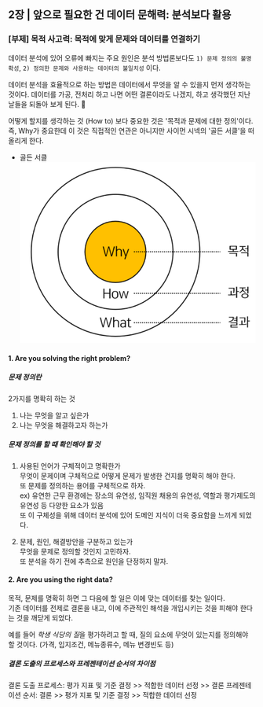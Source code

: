 ## 2장  | 앞으로 필요한 건 데이터 문해력: 분석보다 활용
### [부제] 목적 사고력: 목적에 맞게 문제와 데이터를 연결하기  

데이터 분석에 있어 오류에 빠지는 주요 원인은 분석 방법론보다도 
`1) 문제 정의의 불명확성`, `2) 정의한 문제와 사용하는 데이터의 불일치성` 이다.  

데이터 분석을 효율적으로 하는 방법은 데이터에서 무엇을 알 수 있을지 먼저 생각하는 것이다.
데이터를 가공, 전처리 하고 나면 어떤 결론이라도 나겠지, 하고 생각했던 지난 날들을 되돌아 보게 된다. 🤦  
  
어떻게 할지를 생각하는 것 (How to) 보다 중요한 것은 '목적과 문제에 대한 정의'이다.  
즉, Why가 중요한데 이 것은 직접적인 연관은 아니지만 사이먼 시넥의 '골든 서클'을 떠올리게 한다.  

- 골든 서클
![golden_circle](./images/golden_circle.png)  

#### 1. Are you solving the right problem?
##### 문제 정의란
2가지를 명확히 하는 것
1. 나는 무엇을 알고 싶은가
2. 나는 무엇을 해결하고자 하는가

##### 문제 정의를 할 때 확인해야 할 것
1. 사용된 언어가 구체적이고 명확한가  
무엇이 문제이며 구체적으로 어떻게 문제가 발생한 건지를 명확히 해야 한다.  
또 문제를 정의하는 용어를 구체적으로 하자.  
ex) 유연한 근무 환경에는 장소의 유연성, 임직원 채용의 유연성, 역할과 평가제도의 유연성 등 다양한 요소가 있음  
또 이 구체성을 위해 데이터 분석에 있어 도메인 지식이 더욱 중요함을 느끼게 되었다.

2. 문제, 원인, 해결방안을 구분하고 있는가  
무엇을 문제로 정의할 것인지 고민하자.  
또 분석을 하기 전에 추측으로 원인을 단정하지 말자.  

#### 2. Are you using the right data?  
목적, 문제를 명확히 하면 그 다음에 할 일은 이에 맞는 데이터를 찾는 일이다.  
기존 데이터를 전제로 결론을 내고, 이에 주관적인 해석을 개입시키는 것을 피해야 한다는 것을 깨닫게 되었다.  

예를 들어 *학생 식당의 질*을 평가하려고 할 때, 질의 요소에 무엇이 있는지를 정의해야 할 것이다. 
(가격, 입지조건, 메뉴종류수, 메뉴 변경빈도 등)  

##### 결론 도출의 프로세스와 프레젠테이션 순서의 차이점
결론 도출 프로세스: 평가 지표 및 기준 결정 >> 적합한 데이터 선정 >> 결론
프레젠테이션 순서: 결론 >> 평가 지표 및 기준 결정 >> 적합한 데이터 선정